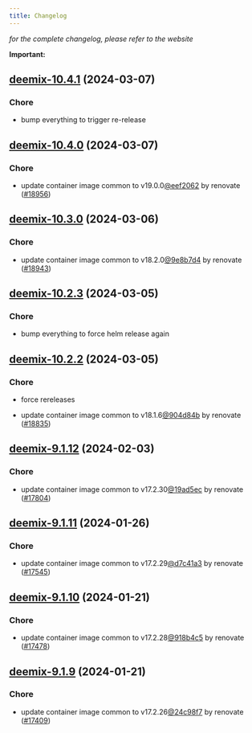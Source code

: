 ```yaml
---
title: Changelog
---
```



*for the complete changelog, please refer to the website*

**Important:**


## [deemix-10.4.1](https://github.com/truecharts/charts/compare/deemix-10.4.0...deemix-10.4.1) (2024-03-07)

### Chore



- bump everything to trigger re-release


## [deemix-10.4.0](https://github.com/truecharts/charts/compare/deemix-10.3.0...deemix-10.4.0) (2024-03-07)

### Chore



- update container image common to v19.0.0[@eef2062](https://github.com/eef2062) by renovate ([#18956](https://github.com/truecharts/charts/issues/18956))


## [deemix-10.3.0](https://github.com/truecharts/charts/compare/deemix-10.2.3...deemix-10.3.0) (2024-03-06)

### Chore



- update container image common to v18.2.0[@9e8b7d4](https://github.com/9e8b7d4) by renovate ([#18943](https://github.com/truecharts/charts/issues/18943))


## [deemix-10.2.3](https://github.com/truecharts/charts/compare/deemix-10.2.2...deemix-10.2.3) (2024-03-05)

### Chore



- bump everything to force helm release again


## [deemix-10.2.2](https://github.com/truecharts/charts/compare/deemix-10.2.0...deemix-10.2.2) (2024-03-05)

### Chore



- force rereleases

- update container image common to v18.1.6[@904d84b](https://github.com/904d84b) by renovate ([#18835](https://github.com/truecharts/charts/issues/18835))










## [deemix-9.1.12](https://github.com/truecharts/charts/compare/deemix-9.1.11...deemix-9.1.12) (2024-02-03)

### Chore



- update container image common to v17.2.30[@19ad5ec](https://github.com/19ad5ec) by renovate ([#17804](https://github.com/truecharts/charts/issues/17804))


## [deemix-9.1.11](https://github.com/truecharts/charts/compare/deemix-9.1.10...deemix-9.1.11) (2024-01-26)

### Chore



- update container image common to v17.2.29[@d7c41a3](https://github.com/d7c41a3) by renovate ([#17545](https://github.com/truecharts/charts/issues/17545))


## [deemix-9.1.10](https://github.com/truecharts/charts/compare/deemix-9.1.9...deemix-9.1.10) (2024-01-21)

### Chore



- update container image common to v17.2.28[@918b4c5](https://github.com/918b4c5) by renovate ([#17478](https://github.com/truecharts/charts/issues/17478))


## [deemix-9.1.9](https://github.com/truecharts/charts/compare/deemix-9.1.8...deemix-9.1.9) (2024-01-21)

### Chore



- update container image common to v17.2.26[@24c98f7](https://github.com/24c98f7) by renovate ([#17409](https://github.com/truecharts/charts/issues/17409))
